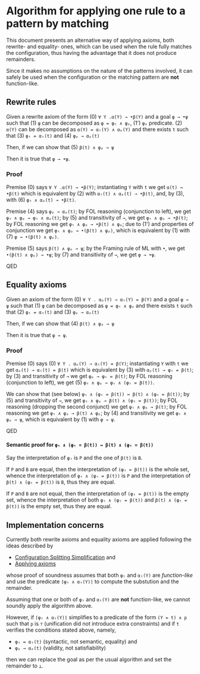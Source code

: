 Algorithm for applying one rule to a pattern by matching
========================================================

This document presents an alternative way of applying axioms,
both rewrite- and equality- ones, which can be used when
the rule fully matches the configuration, thus having the advantage
that it does not produce remainders.

Since it makes no assumptions on the nature of the patterns involved,
it can safely be used when the configuration or the matching pattern
are __not__ function-like.

Rewrite rules
-------------

Given a rewrite axiom of the form 
(0) `∀ Y .α(Y) → •β(Y)`
and a goal `φ → •ψ` such that 
(1) `φ` can be decomposed as `φ = φₜ ∧ φₚ`, (1') `φₚ` predicate.
(2) `α(Y)` can be decomposed as `α(Y) = αₜ(Y) ∧ αₚ(Y)`
and there exists `t` such that
(3) `φₜ = αₜ(t)` and
(4) `φₚ → αₚ(t)`

Then, if we can show that
(5) `β(t) ∧ φₚ → ψ`

Then it is true that `φ → •ψ`.

### Proof

Premise (0) says
`∀ Y .α(Y) → •β(Y)`; instantiating `Y` with `t` we get
`α(t) → •β(t)` which is equivalent by (2) with
`αₜ(t) ∧ αₚ(t) → •β(t)`, and, by (3), with 
(6) `φₜ ∧ αₚ(t) → •β(t)`.

Premise (4) says
`φₚ → αₚ(t)`; by FOL reasoning (conjunction to left), we get
`φₜ ∧ φₚ → φₜ ∧ αₚ(t)`; by (5) and transitivity of `→`, we get
`φₜ ∧ φₚ → •β(t)`; by FOL reasoning we get
`φₜ ∧ φₚ → •β(t) ∧ φₚ`; due to (1') and properties of conjunction we get
`φₜ ∧ φₚ → •(β(t) ∧ φₚ)`, which is equivalent by (1) with
(7) `φ → •(β(t) ∧ φₚ)`.

Premise (5) says
`β(t) ∧ φₚ → ψ`; by the Framing rule of ML with `•`, we get
`•(β(t) ∧ φₚ) → •ψ`; by (7) and transitivity of `→`, we get
`φ → •ψ`.

QED


Equality axioms
---------------

Given an axiom of the form 
(0) `∀ Y . αₚ(Y) → αₜ(Y) = β(Y)`
and a goal `φ → ψ` such that 
(1) `φ` can be decomposed as `φ = φₜ ∧ φₚ`
and there exists `t` such that
(2) `φₜ = αₜ(t)` and
(3) `φₚ → αₚ(t)`

Then, if we can show that
(4) `β(t) ∧ φₚ → ψ`

Then it is true that `φ → ψ`.

### Proof

Premise (0) says
(0) `∀ Y . αₚ(Y) → αₜ(Y) = β(Y)`; instantiating `Y` with `t` we get
`αₚ(t) → αₜ(t) = β(t)` which is equivalent by (3) with
`αₚ(t) → φₜ = β(t)`; by (3) and transitivity of `→` we get
`φₚ → φₜ = β(t)`; by FOL reasoning (conjunction to left), we get
(5) `φₜ ∧ φₚ → φₜ ∧ (φₜ = β(t))`.


We can show that (see below)
`φₜ ∧ (φₜ = β(t)) ↔ β(t) ∧ (φₜ = β(t))`; by (5) and transitivity of `→`, we get
`φₜ ∧ φₚ → β(t) ∧ (φₜ = β(t))`; by FOL reasoning (dropping the second conjunct) we get
`φₜ ∧ φₚ → β(t)`; by FOL reasoning we get
`φₜ ∧ φₚ → β(t) ∧ φₚ`; by (4) and transitivity we get
`φₜ ∧ φₚ → ψ`, which is equivalent by (1) with
`φ → ψ`.

QED

#### Semantic proof for `φₜ ∧ (φₜ = β(t)) ↔ β(t) ∧ (φₜ = β(t))`

Say the interpretation of `φₜ` is `P` and the one of `β(t)` is `B`.

If `P` and `B` are equal, then the interpretation of `(φₜ = β(t))`
is the whole set, whence the interpretation of `φₜ ∧ (φₜ = β(t))` is `P` and
the interpretation of `β(t) ∧ (φₜ = β(t))` is `B`, thus they are equal.

If `P` and `B` are not equal, then the interpretation of `(φₜ = β(t))`
is the empty set, whence the interpretation of both `φₜ ∧ (φₜ = β(t))` and
`β(t) ∧ (φₜ = β(t))` is the empty set, thus they are equal.


Implementation concerns
-----------------------

Currently both rewrite axioms and equality axioms are applied following the ideas
described by 

- [Configuration Splitting Simplification](2018-11-08-Configuration-Splitting-Simplification.md)
  and
- [Applying axioms](2018-11-08-Applying-Axioms.md)

whose proof of soundness assumes that both `φₜ` and `αₜ(Y)` are _function-like_
and use the predicate `⌈φₜ ∧ αₜ(Y)⌉` to compute the substution and the remainder.

Assuming that one or both of `φₜ` and `αₜ(Y)` are __not__ function-like,
we cannot soundly apply the algorithm above.

However,  if `⌈φₜ ∧ αₜ(Y)⌉` simplifies to a predicate of the form `(Y = t) ∧ p`
such that `p` is `⊤` (unification did not introduce extra constraints)
and if `t` verifies the conditions stated above, namely,

- `φₜ = αₜ(t)` (syntactic, not semantic, equality) and
- `φₚ → αₚ(t)` (validity, not satisfiability)

then we can replace the goal as per the usual algorithm
and set the remainder to `⊥`.

